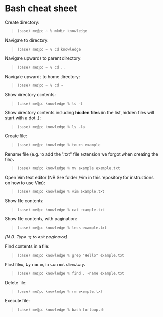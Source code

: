 # Bash cheat sheet

Create directory:

>```console
>(base) me@pc ~ % mkdir knowledge  
>```

Navigate to directory:

>```console
>(base) me@pc ~ % cd knowledge  
>```

Navigate upwards to parent directory:

>```console
>(base) me@pc ~ % cd ..  
>```

Navigate upwards to home directory:

>```console
>(base) me@pc ~ % cd ~  
>```

Show directory contents:

>```console
>(base) me@pc knowledge % ls -l  
>```

Show directory contents including **hidden files** (in the list, hidden files will start with a dot .):

>```console
>(base) me@pc knowledge % ls -la 
>```

Create file:

>```console
>(base) me@pc knowledge % touch example
>```

Rename file (e.g. to add the ".txt" file extension we forgot when creating the file):

>```console
>(base) me@pc knowledge % mv example example.txt
>```

Open Vim text editor (NB See folder /vim in this repository for instructions on how to use Vim):

>```console
>(base) me@pc knowledge % vim example.txt
>```

Show file contents:

>```console
>(base) me@pc knowledge % cat example.txt
>```

Show file contents, with pagination:

>```console
>(base) me@pc knowledge % less example.txt
>```
*[N.B. Type :q to exit paginator]*

Find contents in a file:

>```console
>(base) me@pc knowledge % grep "Hello" example.txt
>```

Find files, by name, in current directory:

>```console
>(base) me@pc knowledge % find . -name example.txt
>```

Delete file:

>```console
>(base) me@pc knowledge % rm example.txt
>```

Execute file:

>```console
>(base) me@pc knowledge % bash forloop.sh
>```